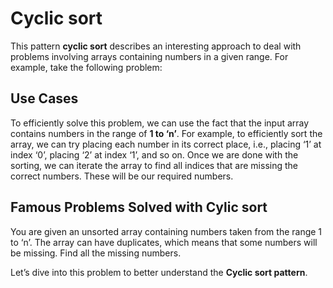# Cyclic sort

This pattern **cyclic sort** describes an interesting approach to deal with problems involving arrays containing numbers in a given range. For example, take the following problem:

## Use Cases

To efficiently solve this problem, we can use the fact that the input array contains numbers in the range of **1 to ‘n’**. For example, to efficiently sort the array, we can try placing each number in its correct place, i.e., placing ‘1’ at index ‘0’, placing ‘2’ at index ‘1’, and so on. Once we are done with the sorting, we can iterate the array to find all indices that are missing the correct numbers. These will be our required numbers.

## Famous Problems Solved with Cylic sort

You are given an unsorted array containing numbers taken from the range 1 to ‘n’. The array can have duplicates, which means that some numbers will be missing. Find all the missing numbers.

Let’s dive into this problem to better understand the **Cyclic sort pattern**.
